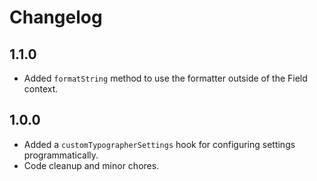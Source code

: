 # Changelog

## 1.1.0

- Added `formatString` method to use the formatter outside of the Field context.

## 1.0.0

- Added a `customTypographerSettings` hook for configuring settings programmatically.
- Code cleanup and minor chores.
